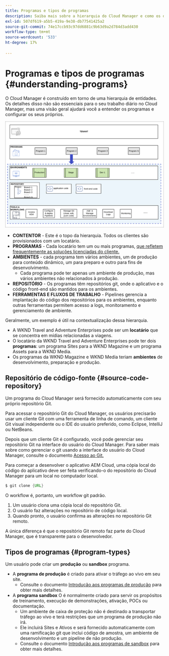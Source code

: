 ```yaml
---
title: Programas e tipos de programas
description: Saiba mais sobre a hierarquia do Cloud Manager e como os diferentes tipos de programas se encaixam em sua estrutura e como são diferentes.
exl-id: 507df619-a5b5-419a-9e38-db77541425a2
source-git-commit: 74e17ccb93c97dd6881c9b63d9a2d784d3add430
workflow-type: tm+mt
source-wordcount: '533'
ht-degree: 17%

---
```



# Programas e tipos de programas {#understanding-programs}

O Cloud Manager é construído em torno de uma hierarquia de entidades. Os detalhes disso não são essenciais para o seu trabalho diário no Cloud Manager, mas uma visão geral ajudará você a entender os programas e configurar os seus próprios.

![Hierarquia do Cloud Manager](assets/program-types1.png)

* **CONTENTOR** - Este é o topo da hierarquia. Todos os clientes são provisionados com um locatário.
* **PROGRAMAS** - Cada locatário tem um ou mais programas, [que refletem frequentemente as soluções licenciadas do cliente.](introduction-production-programs.md)
* **AMBIENTES** - cada programa tem vários ambientes, um de produção para conteúdo dinâmico, um para preparo e outro para fins de desenvolvimento.
   * Cada programa pode ter apenas um ambiente de produção, mas vários ambientes não relacionados à produção.
* **REPOSITÓRIO** - Os programas têm repositórios git, onde o aplicativo e o código front-end são mantidos para os ambientes.
* **FERRAMENTAS E FLUXOS DE TRABALHO** - Pipelines gerencia a implantação do código dos repositórios para os ambientes, enquanto outras ferramentas permitem acesso a logs, monitoramento e gerenciamento de ambiente.

Geralmente, um exemplo é útil na contextualização dessa hierarquia.

* A WKND Travel and Adventure Enterprises pode ser um **locatário** que se concentra em mídias relacionadas a viagens.
* O locatário da WKND Travel and Adventure Enterprises pode ter dois **programas**: um programa Sites para a WKND Magazine e um programa Assets para a WKND Media.
* Os programas da WKND Magazine e WKND Media teriam **ambientes** de desenvolvimento, preparação e produção.

## Repositório de código-fonte {#source-code-repository}

Um programa do Cloud Manager será fornecido automaticamente com seu próprio repositório Git.

Para acessar o repositório Git do Cloud Manager, os usuários precisarão usar um cliente Git com uma ferramenta de linha de comando, um cliente Git visual independente ou o IDE do usuário preferido, como Eclipse, IntelliJ ou NetBeans.

Depois que um cliente Git é configurado, você pode gerenciar seu repositório Git na interface do usuário do Cloud Manager. Para saber mais sobre como gerenciar o git usando a interface do usuário do Cloud Manager, consulte o documento [Acesso ao Git.](/help/implementing/cloud-manager/managing-code/accessing-repos.md)

Para começar a desenvolver o aplicativo AEM Cloud, uma cópia local do código do aplicativo deve ser feita verificando-o do repositório do Cloud Manager para um local no computador local.

```java
$ git clone {URL}
```

O workflow é, portanto, um workflow git padrão.

1. Um usuário clona uma cópia local do repositório Git.
1. O usuário faz alterações no repositório de código local.
1. Quando pronto, o usuário confirma as alterações no repositório Git remoto.

A única diferença é que o repositório Git remoto faz parte do Cloud Manager, que é transparente para o desenvolvedor.

## Tipos de programas {#program-types}

Um usuário pode criar um **produção** ou **sandbox** programa.

* A **programa de produção** é criado para ativar o tráfego ao vivo em seu site.
   * Consulte o documento [Introdução aos programas de produção](/help/implementing/cloud-manager/getting-access-to-aem-in-cloud/introduction-production-programs.md) para obter mais detalhes.
* A **programa sandbox** O é normalmente criado para servir os propósitos de treinamento, execução de demonstrações, ativação, POCs ou documentação.
   * Um ambiente de caixa de proteção não é destinado a transportar tráfego ao vivo e terá restrições que um programa de produção não irá.
   * Ele incluirá Sites e Ativos e será fornecido automaticamente com uma ramificação git que inclui código de amostra, um ambiente de desenvolvimento e um pipeline de não produção.
   * Consulte o documento [Introdução aos programas de sandbox](/help/implementing/cloud-manager/getting-access-to-aem-in-cloud/introduction-sandbox-programs.md) para obter mais detalhes.
